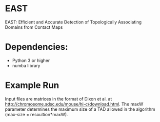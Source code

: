 # EAST
EAST: Efficient and Accurate Detection of Topologically Associating Domains from Contact Maps

# Dependencies:

- Python 3 or higher
- numba library

# Example Run

Input files are matrices in the format of Dixon et al. at http://chromosome.sdsc.edu/mouse/hi-c/download.html. The maxW parameter determines the maximum size of a TAD allowed in the algorithm (max-size = resoultion*maxW).
